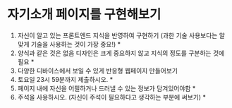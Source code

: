 # 자기소개 페이지를 구현해보기

1. 자신이 알고 있는 프론트엔드 지식을 반영하여 구현하기 (과한 기술 사용보다는 알맞게 기술을 사용하는 것이 가장 중요!) *
2. 양식과 같은 것은 없음 디자인은 크게 중요하지 않고 지식의 정도를 구분하는 것에 필요 *
3. 다양한 디바이스에서 보일 수 있게 반응형 웹페이지 만들어보기
4. 토요일 23시 59분까지 제출하시오. *
5. 페이지 내에 자신을 어필하거나 드러낼 수 있는 정보가 담겨있어야함 *
6. 주석을 사용하시오. (자신이 주석이 필요하다고 생각하는 부분에 써보기) *
